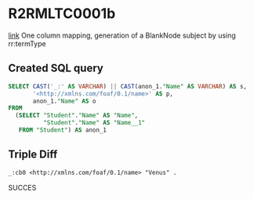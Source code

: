 # R2RMLTC0001b
[link](https://www.w3.org/TR/rdb2rdf-test-cases/#R2RMLTC0001b)
One column mapping, generation of a BlankNode subject by using rr:termType

## Created SQL query
```sql
SELECT CAST('_:' AS VARCHAR) || CAST(anon_1."Name" AS VARCHAR) AS s,
       '<http://xmlns.com/foaf/0.1/name>' AS p,
       anon_1."Name" AS o
FROM
  (SELECT "Student"."Name" AS "Name",
          "Student"."Name" AS "Name__1"
   FROM "Student") AS anon_1
```

## Triple Diff
```diff
_:cb0 <http://xmlns.com/foaf/0.1/name> "Venus" .
```

SUCCES